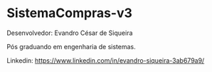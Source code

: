 # SistemaCompras-v3

Desenvolvedor: Evandro César de Siqueira

Pós graduando em engenharia de sistemas.

Linkedin: https://www.linkedin.com/in/evandro-siqueira-3ab679a9/
